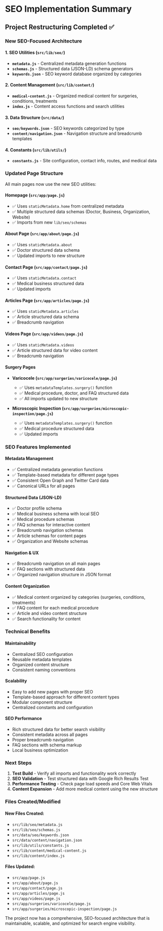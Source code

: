 # SEO Implementation Summary

## Project Restructuring Completed ✅

### New SEO-Focused Architecture

#### 1. **SEO Utilities (`src/lib/seo/`)**
- **`metadata.js`** - Centralized metadata generation functions
- **`schemas.js`** - Structured data (JSON-LD) schema generators
- **`keywords.json`** - SEO keyword database organized by categories

#### 2. **Content Management (`src/lib/content/`)**
- **`medical-content.js`** - Organized medical content for surgeries, conditions, treatments
- **`index.js`** - Content access functions and search utilities

#### 3. **Data Structure (`src/data/`)**
- **`seo/keywords.json`** - SEO keywords categorized by type
- **`content/navigation.json`** - Navigation structure and breadcrumb templates

#### 4. **Constants (`src/lib/utils/`)**
- **`constants.js`** - Site configuration, contact info, routes, and medical data

### Updated Page Structure

All main pages now use the new SEO utilities:

#### **Homepage (`src/app/page.js`)**
- ✅ Uses `staticMetadata.home` from centralized metadata
- ✅ Multiple structured data schemas (Doctor, Business, Organization, Website)
- ✅ Imports from new `lib/seo/schemas`

#### **About Page (`src/app/about/page.js`)**
- ✅ Uses `staticMetadata.about`
- ✅ Doctor structured data schema
- ✅ Updated imports to new structure

#### **Contact Page (`src/app/contact/page.js`)**
- ✅ Uses `staticMetadata.contact`
- ✅ Medical business structured data
- ✅ Updated imports

#### **Articles Page (`src/app/articles/page.js`)**
- ✅ Uses `staticMetadata.articles`
- ✅ Article structured data schema
- ✅ Breadcrumb navigation

#### **Videos Page (`src/app/videos/page.js`)**
- ✅ Uses `staticMetadata.videos`
- ✅ Article structured data for video content
- ✅ Breadcrumb navigation

#### **Surgery Pages**
- **Varicocele (`src/app/surgeries/varicocele/page.js`)**
  - ✅ Uses `metadataTemplates.surgery()` function
  - ✅ Medical procedure, doctor, and FAQ structured data
  - ✅ All imports updated to new structure

- **Microscopic Inspection (`src/app/surgeries/microscopic-inspection/page.js`)**
  - ✅ Uses `metadataTemplates.surgery()` function
  - ✅ Medical procedure structured data
  - ✅ Updated imports

### SEO Features Implemented

#### **Metadata Management**
- ✅ Centralized metadata generation functions
- ✅ Template-based metadata for different page types
- ✅ Consistent Open Graph and Twitter Card data
- ✅ Canonical URLs for all pages

#### **Structured Data (JSON-LD)**
- ✅ Doctor profile schema
- ✅ Medical business schema with local SEO
- ✅ Medical procedure schemas
- ✅ FAQ schemas for interactive content
- ✅ Breadcrumb navigation schemas
- ✅ Article schemas for content pages
- ✅ Organization and Website schemas

#### **Navigation & UX**
- ✅ Breadcrumb navigation on all main pages
- ✅ FAQ sections with structured data
- ✅ Organized navigation structure in JSON format

#### **Content Organization**
- ✅ Medical content organized by categories (surgeries, conditions, treatments)
- ✅ FAQ content for each medical procedure
- ✅ Article and video content structure
- ✅ Search functionality for content

### Technical Benefits

#### **Maintainability**
- Centralized SEO configuration
- Reusable metadata templates
- Organized content structure
- Consistent naming conventions

#### **Scalability**
- Easy to add new pages with proper SEO
- Template-based approach for different content types
- Modular component structure
- Centralized constants and configuration

#### **SEO Performance**
- Rich structured data for better search visibility
- Consistent metadata across all pages
- Proper breadcrumb navigation
- FAQ sections with schema markup
- Local business optimization

### Next Steps

1. **Test Build** - Verify all imports and functionality work correctly
2. **SEO Validation** - Test structured data with Google Rich Results Test
3. **Performance Testing** - Check page load speeds and Core Web Vitals
4. **Content Expansion** - Add more medical content using the new structure

### Files Created/Modified

#### **New Files Created:**
- `src/lib/seo/metadata.js`
- `src/lib/seo/schemas.js`
- `src/data/seo/keywords.json`
- `src/data/content/navigation.json`
- `src/lib/utils/constants.js`
- `src/lib/content/medical-content.js`
- `src/lib/content/index.js`

#### **Files Updated:**
- `src/app/page.js`
- `src/app/about/page.js`
- `src/app/contact/page.js`
- `src/app/articles/page.js`
- `src/app/videos/page.js`
- `src/app/surgeries/varicocele/page.js`
- `src/app/surgeries/microscopic-inspection/page.js`

The project now has a comprehensive, SEO-focused architecture that is maintainable, scalable, and optimized for search engine visibility.
